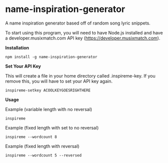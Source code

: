 # name-inspiration-generator

A name inspiration generator based off of random song lyric snippets.

To start using this program, you will need to have Node.js installed and have a developer.musixmatch.com API key (https://developer.musixmatch.com).

**Installation**

```
npm install -g name-inspiration-generator
```

**Set Your API Key**

This will create a file in your home directory called .inspireme-key. If you remove this, you will have to set your API key again.

```
inspireme-setkey ACOOLKEYGOESRIGHTHERE
```

**Usage**

Example (variable length with no reversal)

```
inspireme
```

Example (fixed length with set to no reversal)

```
inspireme --wordcount 8
```

Example (fixed length with reversal)

```
inspireme --wordcount 5 --reversed
```
